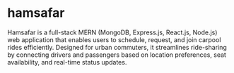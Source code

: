 # hamsafar
Hamsafar is a full-stack MERN (MongoDB, Express.js, React.js, Node.js) web application that enables users to schedule, request, and join carpool rides efficiently. Designed for urban commuters, it streamlines ride-sharing by connecting drivers and passengers based on location preferences, seat availability, and real-time status updates.
